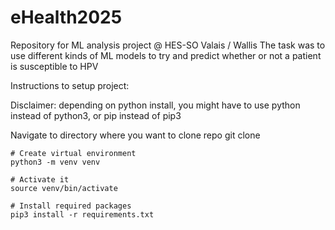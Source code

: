 # eHealth2025
Repository for ML analysis project @ HES-SO Valais / Wallis
The task was to use different kinds of ML models to try and predict whether or not a patient is susceptible to HPV

Instructions to setup project:

Disclaimer: depending on python install, you might have to use python instead of python3, or pip instead of pip3

Navigate to directory where you want to clone repo
    git clone <repo>

    # Create virtual environment
    python3 -m venv venv

    # Activate it
    source venv/bin/activate

    # Install required packages
    pip3 install -r requirements.txt
